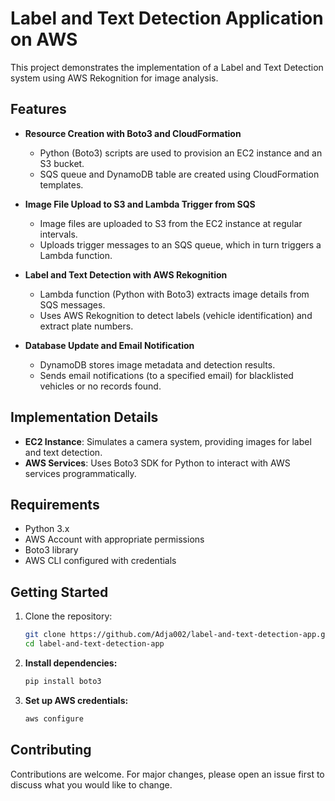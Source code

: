 # Label and Text Detection Application on AWS

This project demonstrates the implementation of a Label and Text Detection system using AWS Rekognition for image analysis. 

## Features

- **Resource Creation with Boto3 and CloudFormation**
  - Python (Boto3) scripts are used to provision an EC2 instance and an S3 bucket.
  - SQS queue and DynamoDB table are created using CloudFormation templates.

- **Image File Upload to S3 and Lambda Trigger from SQS**
  - Image files are uploaded to S3 from the EC2 instance at regular intervals.
  - Uploads trigger messages to an SQS queue, which in turn triggers a Lambda function.

- **Label and Text Detection with AWS Rekognition**
  - Lambda function (Python with Boto3) extracts image details from SQS messages.
  - Uses AWS Rekognition to detect labels (vehicle identification) and extract plate numbers.

- **Database Update and Email Notification**
  - DynamoDB stores image metadata and detection results.
  - Sends email notifications (to a specified email) for blacklisted vehicles or no records found.

## Implementation Details

- **EC2 Instance**: Simulates a camera system, providing images for label and text detection.
- **AWS Services**: Uses Boto3 SDK for Python to interact with AWS services programmatically.

## Requirements
- Python 3.x
- AWS Account with appropriate permissions
- Boto3 library
- AWS CLI configured with credentials

## Getting Started

1. Clone the repository:
   ```bash
   git clone https://github.com/Adja002/label-and-text-detection-app.git
   cd label-and-text-detection-app
2. **Install dependencies:**
   ```bash
   pip install boto3
3. **Set up AWS credentials:**
   ```bash
   aws configure

## Contributing
Contributions are welcome. For major changes, please open an issue first to discuss what you would like to change.


